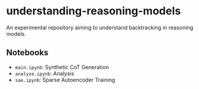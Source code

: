 # understanding-reasoning-models

An experimental repository aiming to understand backtracking in reasoning models.

## Notebooks

* `main.ipynb`: Synthetic CoT Generation
* `analyze.ipynb`: Analysis
* `sae.ipynb`: Sparse Autoencoder Training
